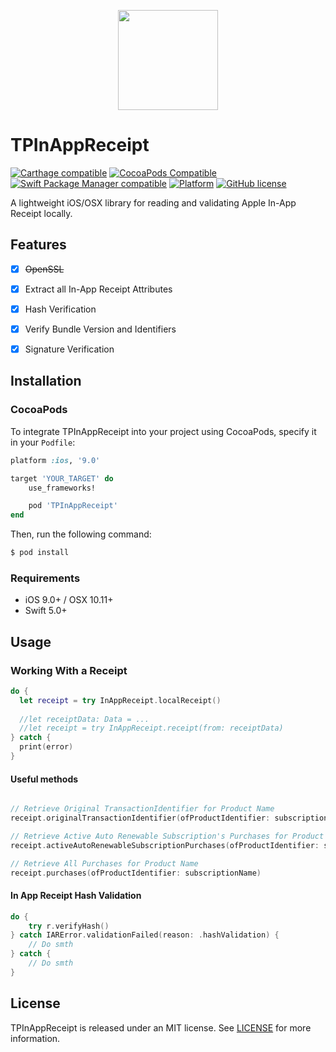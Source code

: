 <p align="center">
  <img height="160" src="https://ucb12bed9ca2dd405ac9cfb1627a.previews.dropboxusercontent.com/p/thumb/AAornRdeKaqkww9YgqVWhoytoVkzA8Xr4H7RxSwMQ1aHrbIEUXqlhiRrc-zrMpGf1a5h7-UD75E5AZkSfS4oddVCakHUgdBgfMXmf1iw6BvTMU0mM7LjXhU6LLsiG1FrQgavpWD5aGarAMnjT5GoHLLVitpNT-RLscUmoWk0toOlhANGEmMxzMdsSSb-VAcutAybVmlRVMtQBohy35FR7oEyTYyRB6UmrcOAtaAzojVTwu5w4osCVjUi8FiLvJX55IiKLsJcRbBHqiCr-H0x3VxxUdUcgG1Dl32Vich6zAJ4_fJRLX3ULQD_PF8mnV4JjiT-Cgoam0SDkewgpZ0gT6etW8KFyO1wpWzBexz-W4R7gHVKz1_Zw2ujI-w_dhcPWtnIZJ50RBqk4Cuv4bxbsWwx/p.png?fv_content=true&size_mode=5" />
</p>


# TPInAppReceipt

[![Carthage compatible](https://img.shields.io/badge/Carthage-compatible-4BC51D.svg?style=flat)](https://github.com/Carthage/Carthage)
[![CocoaPods Compatible](https://img.shields.io/cocoapods/v/TPInAppReceipt.svg)](https://cocoapods.org/pods/TPInAppReceipt)
[![Swift Package Manager compatible](https://img.shields.io/badge/Swift%20Package%20Manager-compatible-brightgreen.svg)](https://github.com/apple/swift-package-manager)
[![Platform](https://img.shields.io/cocoapods/p/TPInAppReceipt.svg?style=flat)]()
[![GitHub license](https://img.shields.io/badge/license-MIT-blue.svg)](https://raw.githubusercontent.com/tikhop/TPInAppReceipt/master/LICENSE)

A lightweight iOS/OSX library for reading and validating Apple In-App Receipt locally.

## Features

- [x] ~~OpenSSL~~
- [x] Extract all In-App Receipt Attributes
- [x] Hash Verification
- [x] Verify Bundle Version and Identifiers
- [x] Signature Verification


Installation
------------

### CocoaPods

To integrate TPInAppReceipt into your project using CocoaPods, specify it in your `Podfile`:

```ruby
platform :ios, '9.0'

target 'YOUR_TARGET' do
    use_frameworks!

    pod 'TPInAppReceipt'
end

```

Then, run the following command:

```bash
$ pod install
```

### Requirements

- iOS 9.0+ / OSX 10.11+
- Swift 5.0+

Usage
-------------

### Working With a Receipt

```swift
do {
  let receipt = try InAppReceipt.localReceipt() 
  
  //let receiptData: Data = ...
  //let receipt = try InAppReceipt.receipt(from: receiptData)
} catch {
  print(error)
}
```

#### Useful methods

```swift

// Retrieve Original TransactionIdentifier for Product Name
receipt.originalTransactionIdentifier(ofProductIdentifier: subscriptionName)

// Retrieve Active Auto Renewable Subscription's Purchases for Product Name and Specific Date
receipt.activeAutoRenewableSubscriptionPurchases(ofProductIdentifier: subscriptionName, forDate: Date())

// Retrieve All Purchases for Product Name
receipt.purchases(ofProductIdentifier: subscriptionName)

```

#### In App Receipt Hash Validation

```swift
do {
    try r.verifyHash()
} catch IARError.validationFailed(reason: .hashValidation) {
    // Do smth
} catch {
    // Do smth
}
```

## License

TPInAppReceipt is released under an MIT license. See [LICENSE](https://github.com/tikhop/TPInAppReceipt/blob/master/LICENSE) for more information.

